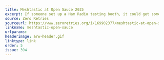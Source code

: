 ```yaml
---
title: Meshtastic at Open Sauce 2025
excerpt: If someone set up a Ham Radio testing booth, it could get some action at Open Sauce next year.
source: Zero Retries
sourceurl: https://www.zeroretries.org/i/169902377/meshtastic-at-open-sauce
linkname: meshtastic-open-sauce
urlparams:
headerimage: arw-header.gif
linktype: link
order: 5
issue: 394
---
```

